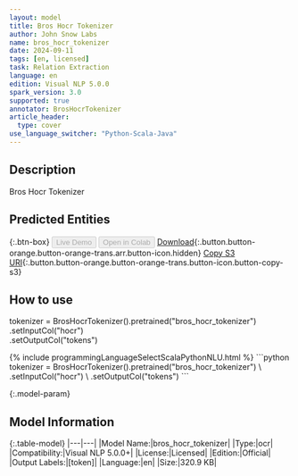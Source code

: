 ```yaml
---
layout: model
title: Bros Hocr Tokenizer
author: John Snow Labs
name: bros_hocr_tokenizer
date: 2024-09-11
tags: [en, licensed]
task: Relation Extraction
language: en
edition: Visual NLP 5.0.0
spark_version: 3.0
supported: true
annotator: BrosHocrTokenizer
article_header:
  type: cover
use_language_switcher: "Python-Scala-Java"
---
```


## Description

Bros Hocr Tokenizer

## Predicted Entities



{:.btn-box}
<button class="button button-orange" disabled>Live Demo</button>
<button class="button button-orange" disabled>Open in Colab</button>
[Download](https://s3.amazonaws.com/auxdata.johnsnowlabs.com/clinical/ocr/bros_hocr_tokenizer_en_5.0.0_3.0_1726033091322.zip){:.button.button-orange.button-orange-trans.arr.button-icon.hidden}
[Copy S3 URI](s3://auxdata.johnsnowlabs.com/clinical/ocr/bros_hocr_tokenizer_en_5.0.0_3.0_1726033091322.zip){:.button.button-orange.button-orange-trans.button-icon.button-copy-s3}

## How to use

tokenizer = BrosHocrTokenizer().pretrained("bros_hocr_tokenizer") \
            .setInputCol("hocr") \
            .setOutputCol("tokens")

<div class="tabs-box" markdown="1">
{% include programmingLanguageSelectScalaPythonNLU.html %}
```python
tokenizer = BrosHocrTokenizer().pretrained("bros_hocr_tokenizer") \
            .setInputCol("hocr") \
            .setOutputCol("tokens")
```

</div>

{:.model-param}
## Model Information

{:.table-model}
|---|---|
|Model Name:|bros_hocr_tokenizer|
|Type:|ocr|
|Compatibility:|Visual NLP 5.0.0+|
|License:|Licensed|
|Edition:|Official|
|Output Labels:|[token]|
|Language:|en|
|Size:|320.9 KB|